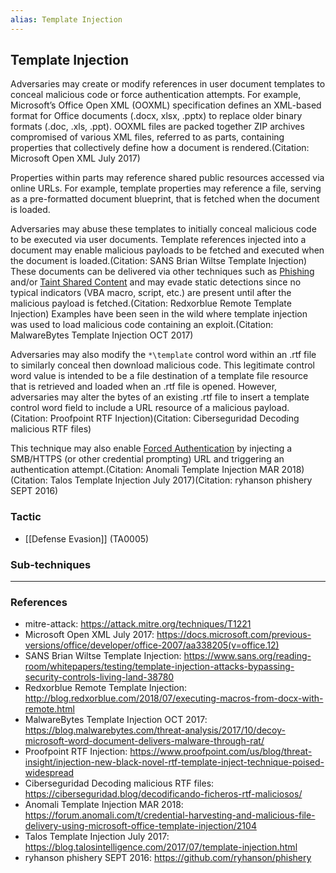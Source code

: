 ```yaml
---
alias: Template Injection
---
```


## Template Injection

Adversaries may create or modify references in user document templates to conceal malicious code or force authentication attempts. For example, Microsoft’s Office Open XML (OOXML) specification defines an XML-based format for Office documents (.docx, xlsx, .pptx) to replace older binary formats (.doc, .xls, .ppt). OOXML files are packed together ZIP archives compromised of various XML files, referred to as parts, containing properties that collectively define how a document is rendered.(Citation: Microsoft Open XML July 2017)

Properties within parts may reference shared public resources accessed via online URLs. For example, template properties may reference a file, serving as a pre-formatted document blueprint, that is fetched when the document is loaded.

Adversaries may abuse these templates to initially conceal malicious code to be executed via user documents. Template references injected into a document may enable malicious payloads to be fetched and executed when the document is loaded.(Citation: SANS Brian Wiltse Template Injection) These documents can be delivered via other techniques such as [Phishing](https://attack.mitre.org/techniques/T1566) and/or [Taint Shared Content](https://attack.mitre.org/techniques/T1080) and may evade static detections since no typical indicators (VBA macro, script, etc.) are present until after the malicious payload is fetched.(Citation: Redxorblue Remote Template Injection) Examples have been seen in the wild where template injection was used to load malicious code containing an exploit.(Citation: MalwareBytes Template Injection OCT 2017)

Adversaries may also modify the <code>*\template</code> control word within an .rtf file to similarly conceal then download malicious code. This legitimate control word value is intended to be a file destination of a template file resource that is retrieved and loaded when an .rtf file is opened. However, adversaries may alter the bytes of an existing .rtf file to insert a template control word field to include a URL resource of a malicious payload.(Citation: Proofpoint RTF Injection)(Citation: Ciberseguridad Decoding malicious RTF files)

This technique may also enable [Forced Authentication](https://attack.mitre.org/techniques/T1187) by injecting a SMB/HTTPS (or other credential prompting) URL and triggering an authentication attempt.(Citation: Anomali Template Injection MAR 2018)(Citation: Talos Template Injection July 2017)(Citation: ryhanson phishery SEPT 2016)


### Tactic

- [[Defense Evasion]] (TA0005)

### Sub-techniques


---
### References

- mitre-attack: https://attack.mitre.org/techniques/T1221
- Microsoft Open XML July 2017: https://docs.microsoft.com/previous-versions/office/developer/office-2007/aa338205(v=office.12)
- SANS Brian Wiltse Template Injection: https://www.sans.org/reading-room/whitepapers/testing/template-injection-attacks-bypassing-security-controls-living-land-38780
- Redxorblue Remote Template Injection: http://blog.redxorblue.com/2018/07/executing-macros-from-docx-with-remote.html
- MalwareBytes Template Injection OCT 2017: https://blog.malwarebytes.com/threat-analysis/2017/10/decoy-microsoft-word-document-delivers-malware-through-rat/
- Proofpoint RTF Injection: https://www.proofpoint.com/us/blog/threat-insight/injection-new-black-novel-rtf-template-inject-technique-poised-widespread
- Ciberseguridad Decoding malicious RTF files: https://ciberseguridad.blog/decodificando-ficheros-rtf-maliciosos/
- Anomali Template Injection MAR 2018: https://forum.anomali.com/t/credential-harvesting-and-malicious-file-delivery-using-microsoft-office-template-injection/2104
- Talos Template Injection July 2017: https://blog.talosintelligence.com/2017/07/template-injection.html
- ryhanson phishery SEPT 2016: https://github.com/ryhanson/phishery
